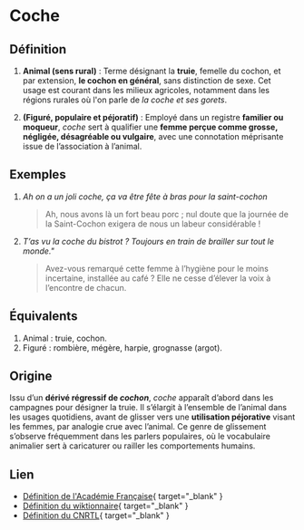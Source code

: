 # Coche

## Définition

1. **Animal (sens rural)** : Terme désignant la **truie**, femelle du cochon, et par extension, **le cochon en général**, sans distinction de sexe. Cet usage est courant dans les milieux agricoles, notamment dans les régions rurales où l'on parle de *la coche et ses gorets*.

2. **(Figuré, populaire et péjoratif)** : Employé dans un registre **familier ou moqueur**, *coche* sert à qualifier une **femme perçue comme grosse, négligée, désagréable ou vulgaire**, avec une connotation méprisante issue de l’association à l’animal.

## **Exemples**

1. _Ah on a un joli coche, ça va être fête à bras pour la saint-cochon_
   > Ah, nous avons là un fort beau porc ; nul doute que la journée de la Saint-Cochon exigera de nous un labeur considérable !
2. _T’as vu la coche du bistrot ? Toujours en train de brailler sur tout le monde."_
   > Avez-vous remarqué cette femme à l’hygiène pour le moins incertaine, installée au café ? Elle ne cesse d’élever la voix à l’encontre de chacun.

## Équivalents

1. Animal : truie, cochon.
2. Figuré : rombière, mégère, harpie, grognasse (argot).

## Origine

Issu d’un **dérivé régressif de *cochon***, *coche* apparaît d’abord dans les campagnes pour désigner la truie. Il s’élargit à l’ensemble de l’animal dans les usages quotidiens, avant de glisser vers une **utilisation péjorative** visant les femmes, par analogie crue avec l’animal. Ce genre de glissement s’observe fréquemment dans les parlers populaires, où le vocabulaire animalier sert à caricaturer ou railler les comportements humains.

## Lien

* [Définition de l'Académie Française](https://www.dictionnaire-academie.fr/article/A9C0323){ target="_blank" }
* [Définition du wiktionnaire](https://fr.wiktionary.org/wiki/coche){ target="_blank" }
* [Définition du CNRTL](https://www.cnrtl.fr/definition/coche){ target="_blank" }
